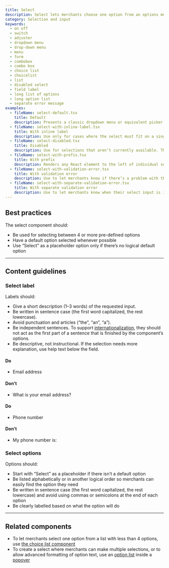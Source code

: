 ```yaml
---
title: Select
description: Select lets merchants choose one option from an options menu. Consider select when you have 4 or more options, to avoid cluttering the interface.
category: Selection and input
keywords:
  - on off
  - switch
  - adjuster
  - dropdown menu
  - drop-down menu
  - menu
  - form
  - combobox
  - combo box
  - choice list
  - choicelist
  - list
  - disabled select
  - field label
  - long list of options
  - long option list
  - separate error message
examples:
  - fileName: select-default.tsx
    title: Default
    description: Presents a classic dropdown menu or equivalent picker as determined by merchants’ browsers.
  - fileName: select-with-inline-label.tsx
    title: With inline label
    description: Use only for cases where the select must fit on a single line, such as in a toolbar.
  - fileName: select-disabled.tsx
    title: Disabled
    description: Use for selections that aren’t currently available. The surrounding interface should make it clear why the select box is disabled and how to activate it.
  - fileName: select-with-prefix.tsx
    title: With prefix
    description: Renders any React element to the left of individual select options. Does not show in the dropdown.
  - fileName: select-with-validation-error.tsx
    title: With validation error
    description: Use to let merchants know if there’s a problem with their selection. For selects, a selection is typically invalid only when using a placeholder option (“Select”) and no other selection has been made.
  - fileName: select-with-separate-validation-error.tsx
    title: With separate validation error
    description: Use to let merchants know when their select input is invalid in the context of a group of form inputs that the select depends on.
---
```


## Best practices

The select component should:

- Be used for selecting between 4 or more pre-defined options
- Have a default option selected whenever possible
- Use “Select” as a placeholder option only if there’s no logical default option

---

## Content guidelines

### Select label

Labels should:

- Give a short description (1–3 words) of the requested input.
- Be written in sentence case (the first word capitalized, the rest lowercase).
- Avoid punctuation and articles (“the”, “an”, “a”).
- Be independent sentences. To support [internationalization](https://polaris.shopify.com/foundations/internationalization), they should not act as the first part of a sentence that is finished by the component’s options.
- Be descriptive, not instructional. If the selection needs more explanation, use help text below the field.

<!-- dodont -->

#### Do

- Email address

#### Don’t

- What is your email address?

<!-- end -->

<!-- dodont -->

#### Do

- Phone number

#### Don’t

- My phone number is:

<!-- end -->

### Select options

Options should:

- Start with “Select” as a placeholder if there isn’t a default option
- Be listed alphabetically or in another logical order so merchants can easily find the option they need
- Be written in sentence case (the first word capitalized, the rest lowercase) and avoid using commas or semicolons at the end of each option
- Be clearly labelled based on what the option will do

---

## Related components

- To let merchants select one option from a list with less than 4 options, use [the choice list component](https://polaris.shopify.com/components/choice-list)
- To create a select where merchants can make multiple selections, or to allow advanced formatting of option text, use an [option list](https://polaris.shopify.com/components/option-list) inside a [popover](https://polaris.shopify.com/components/overlays/popover)
